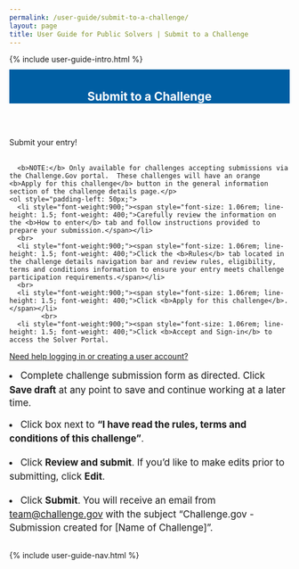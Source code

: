 ```yaml
---
permalink: /user-guide/submit-to-a-challenge/
layout: page
title: User Guide for Public Solvers | Submit to a Challenge
---
```

<div class="row">
  <div class="col-sm-12">{% include user-guide-intro.html %}</div>
</div>
<div class="row" style="padding-top: 10px; padding-bottom: 30px;">
  <div class="col-sm-12" style="padding-top: 6px; background-color: #005ea2; color: #ffffff; text-align: center;">
    <h2>Submit to a Challenge</h2>
  </div>
</div>
<div class="row">
  <div class="col-sm-7">
    <p>Submit your entry!<br><br>

      <b>NOTE:</b> Only available for challenges accepting submissions via the Challenge.Gov portal.  These challenges will have an orange <b>Apply for this challenge</b> button in the general information section of the challenge details page.</p>
    <ol style="padding-left: 50px;">
      <li style="font-weight:900;"><span style="font-size: 1.06rem; line-height: 1.5; font-weight: 400;">Carefully review the information on the <b>How to enter</b> tab and follow instructions provided to prepare your submission.</span></li>
      <br>
      <li style="font-weight:900;"><span style="font-size: 1.06rem; line-height: 1.5; font-weight: 400;">Click the <b>Rules</b> tab located in the challenge details navigation bar and review rules, eligibility, terms and conditions information to ensure your entry meets challenge participation requirements.</span></li>
      <br>
      <li style="font-weight:900;"><span style="font-size: 1.06rem; line-height: 1.5; font-weight: 400;">Click <b>Apply for this challenge</b>.</span></li>
            <br>
      <li style="font-weight:900;"><span style="font-size: 1.06rem; line-height: 1.5; font-weight: 400;">Click <b>Accept and Sign-in</b> to access the Solver Portal.
</span> <a href="https://federalist-2c628203-05c2-48ab-8f87-3eda79380559.sites.pages.cloud.gov/preview/gsa/challenges-and-prizes/CHAL-1279/user-guide/create-your-account/">Need help logging in or creating a user account?</a></li>
       <br>
      <li style="font-weight:900;"><span style="font-size: 1.06rem; line-height: 1.5; font-weight: 400;">Complete challenge submission form as directed. Click <b>Save draft</b> at any point to save and continue working at a later time.</span></li>
       <br>
      <li style="font-weight:900;"><span style="font-size: 1.06rem; line-height: 1.5; font-weight: 400;">Click box next to <b>“I have read the rules, terms and conditions of this challenge”</b>.</span></li>
        <br>
      <li style="font-weight:900;"><span style="font-size: 1.06rem; line-height: 1.5; font-weight: 400;">Click <b>Review and submit</b>. If you’d like to make edits prior to submitting, click <b>Edit</b>.</span></li>
              <br>
      <li style="font-weight:900;"><span style="font-size: 1.06rem; line-height: 1.5; font-weight: 400;">Click <b>Submit</b>. You will receive an email from team@challenge.gov with the subject “Challenge.gov - Submission created for [Name of Challenge]”.</span></li>
    </ol>
  </div>
  <div class="col-sm-1">&nbsp;</div>
  <div class="col-sm-4"> {% include user-guide-nav.html %} </div>
</div>
